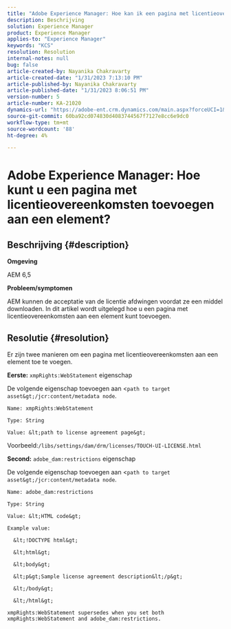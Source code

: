 ```yaml
---
title: "Adobe Experience Manager: Hoe kan ik een pagina met licentieovereenkomsten toevoegen aan een element?"
description: Beschrijving
solution: Experience Manager
product: Experience Manager
applies-to: "Experience Manager"
keywords: "KCS"
resolution: Resolution
internal-notes: null
bug: false
article-created-by: Nayanika Chakravarty
article-created-date: "1/31/2023 7:13:10 PM"
article-published-by: Nayanika Chakravarty
article-published-date: "1/31/2023 8:06:51 PM"
version-number: 5
article-number: KA-21020
dynamics-url: "https://adobe-ent.crm.dynamics.com/main.aspx?forceUCI=1&pagetype=entityrecord&etn=knowledgearticle&id=dc6fd048-9ba1-ed11-aad1-6045bd0063aa"
source-git-commit: 60ba92cd074830d4083744567f7127e8cc6e9dc0
workflow-type: tm+mt
source-wordcount: '88'
ht-degree: 4%

---
```


# Adobe Experience Manager: Hoe kunt u een pagina met licentieovereenkomsten toevoegen aan een element?

## Beschrijving {#description}


<b>Omgeving</b>

AEM 6,5

<b>Probleem/symptomen</b>

AEM kunnen de acceptatie van de licentie afdwingen voordat ze een middel downloaden. In dit artikel wordt uitgelegd hoe u een pagina met licentieovereenkomsten aan een element kunt toevoegen.


## Resolutie {#resolution}


Er zijn twee manieren om een pagina met licentieovereenkomsten aan een element toe te voegen.

<b>Eerste:</b> `xmpRights:WebStatement` eigenschap

De volgende eigenschap toevoegen aan &lt;`path to target asset&gt;/jcr:content/metadata node`.


```
Name: xmpRights:WebStatement

Type: String

Value: &lt;path to license agreement page&gt;
```


Voorbeeld:`/libs/settings/dam/drm/licenses/TOUCH-UI-LICENSE.html`

<b>Second:</b> `adobe_dam:restrictions` eigenschap

De volgende eigenschap toevoegen aan &lt;`path to target asset&gt;/jcr:content/metadata node`.


```
Name: adobe_dam:restrictions

Type: String

Value: &lt;HTML code&gt;
```



```
Example value:

  &lt;!DOCTYPE html&gt;

  &lt;html&gt;

  &lt;body&gt;

  &lt;p&gt;Sample license agreement description&lt;/p&gt;

  &lt;/body&gt;

  &lt;/html&gt; 

xmpRights:WebStatement supersedes when you set both xmpRights:WebStatement and adobe_dam:restrictions.
```



